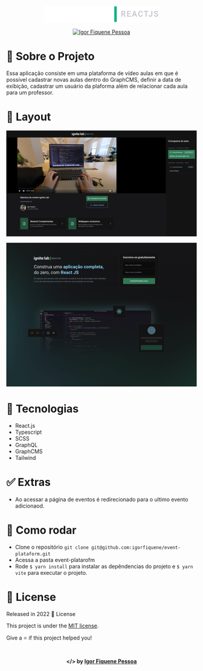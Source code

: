 <p align="center">
  <img src="./.github/logo.svg" alt="Image of the event-plataform application" width="300px">
</p>

<p align="center">	
  <a href="https://www.linkedin.com/in/igor-fiquene/">
      <img alt="Igor Fiquene Pessoa" src="https://img.shields.io/badge/-Igor%20Fiquene-273FAD?style=flat&logo=Linkedin&logoColor=white" />
  </a>
</p>

# 📖 Sobre o Projeto

Essa aplicação consiste em uma plataforma de vídeo aulas em que é possível cadastrar novas aulas dentro do GraphCMS, definir a data de exibição, cadastrar um usuário da plaforma além de relacionar cada aula para um professor.

# 📐 Layout

<div align="center">
  <p align="center">
    <img src="./.github/project-01.png" width="700px" alt="Home page">
  </p>
</div>

<div align="center">
  <p align="center">
    <img src="./.github/project-02.png" width="700px" alt="Home page">
  </p>
</div>

# 🚀 Tecnologias

- React.js
- Typescript
- SCSS
- GraphQL
- GraphCMS
- Tailwind

# ✅ Extras

- Ao acessar a página de eventos é redirecionado para o ultimo evento adicionaod.

# 🔧 Como rodar

- Clone o repositório `git clone git@github.com:igorfiquene/event-plataform.git`
- Acessa a pasta event-platarofm
- Rode `$ yarn install` para instalar as depêndencias do projeto e `$ yarn vite` para executar o projeto.


# :closed_book: License

Released in 2022 :closed_book: License

This project is under the [MIT license](./LICENSE).

Give a ⭐️ if this project helped you!

#

<p align="center">
   <b> &#60;/&#62; by <a href="https://www.linkedin.com/in/igor-fiquene/">Igor Fiquene Pessoa</a></b>
</p>
